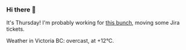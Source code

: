 ### Hi there :wave:

It's Thursday! I'm probably working for [this bunch](https://github.com/kohofinancial), moving some Jira tickets.

Weather in Victoria BC: overcast, at +12°C.
